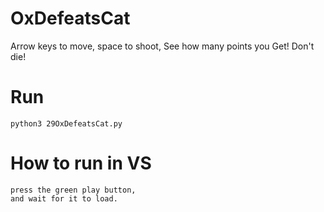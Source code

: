 # OxDefeatsCat
Arrow keys to move, space to shoot, See how many points you Get! Don't die!

# Run 
    python3 29OxDefeatsCat.py
    
# How to run in VS
    press the green play button,
    and wait for it to load.
